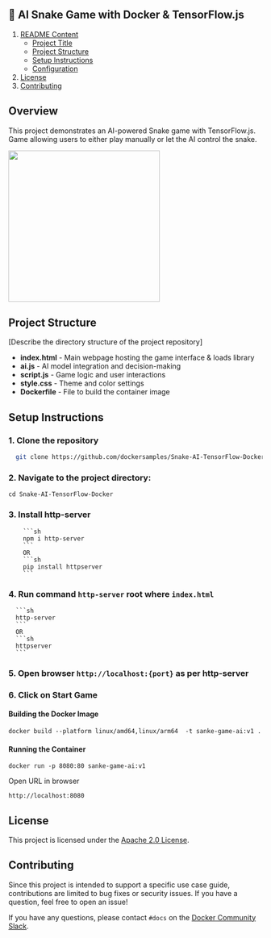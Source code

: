 ## 🎯 AI Snake Game with Docker & TensorFlow.js

1. [ README Content](#sample-readme-content)
   - [Project Title](#project-title)
   - [Project Structure](#project-structure)
   - [Setup Instructions](#setup-instructions)
   - [Configuration](#configuration)  
2. [License](#license)
3. [Contributing](#contributing)

## Overview

This project demonstrates an AI-powered Snake game with TensorFlow.js. Game allowing users to either play manually or let the AI control the snake.

<img src="https://github.com/user-attachments/assets/6657078f-be16-4679-bb0a-565e6c8e1d0a" width="300">


## Project Structure
[Describe the directory structure of the project repository]

- **index.html** - Main webpage hosting the game interface & loads library
- **ai.js** - AI model integration and decision-making
- **script.js** - Game logic and user interactions
- **style.css** - Theme and color settings
- **Dockerfile** - File to build the container image

## Setup Instructions


### 1. Clone the repository

 ```bash
   git clone https://github.com/dockersamples/Snake-AI-TensorFlow-Docker.git
 ```

### 2. Navigate to the project directory:

```
cd Snake-AI-TensorFlow-Docker
```

### 3. Install http-server
        ```sh
        npm i http-server
        ```
        OR
        ```sh
        pip install httpserver
        ```
### 4. Run command `http-server` root where `index.html` 
      ```sh
      http-server
      ```
      OR
      ```sh
      httpserver
      ```
### 5. Open browser `http://localhost:{port}` as per http-server 

### 6. Click on Start Game

#### Building the Docker Image

```
docker build --platform linux/amd64,linux/arm64  -t sanke-game-ai:v1 .
```

#### Running  the Container

```
docker run -p 8080:80 sanke-game-ai:v1
```

Open URL in browser

`http://localhost:8080`

## License
This project is licensed under the [Apache 2.0 License](/LICENSE).

## Contributing

Since this project is intended to support a specific use case guide, contributions are limited to bug fixes or security issues. If you have a question, feel free to open an issue!

If you have any questions, please contact `#docs` on the [Docker Community Slack](https://communityinviter.com/apps/dockercommunity/docker-community).

